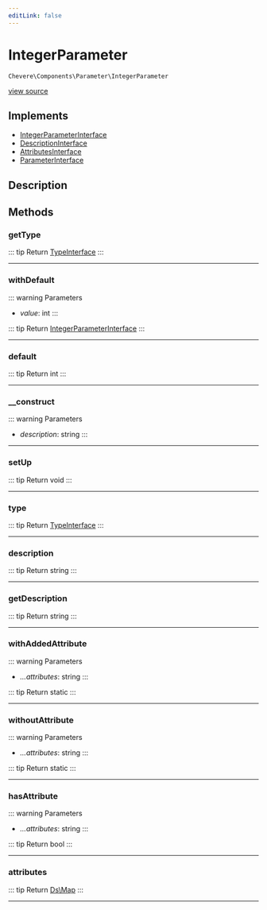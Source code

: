 ```yaml
---
editLink: false
---
```


# IntegerParameter

`Chevere\Components\Parameter\IntegerParameter`

[view source](https://github.com/chevere/chevere/blob/main/src/Chevere/Components/Parameter/IntegerParameter.php)

## Implements

- [IntegerParameterInterface](../../Interfaces/Parameter/IntegerParameterInterface.md)
- [DescriptionInterface](../../Interfaces/Common/DescriptionInterface.md)
- [AttributesInterface](../../Interfaces/Common/AttributesInterface.md)
- [ParameterInterface](../../Interfaces/Parameter/ParameterInterface.md)

## Description



## Methods

### getType

::: tip Return
[TypeInterface](../../Interfaces/Type/TypeInterface.md)
:::

---

### withDefault

::: warning Parameters
- *value*: int
:::

::: tip Return
[IntegerParameterInterface](../../Interfaces/Parameter/IntegerParameterInterface.md)
:::

---

### default

::: tip Return
int
:::

---

### __construct

::: warning Parameters
- *description*: string
:::

---

### setUp

::: tip Return
void
:::

---

### type

::: tip Return
[TypeInterface](../../Interfaces/Type/TypeInterface.md)
:::

---

### description

::: tip Return
string
:::

---

### getDescription

::: tip Return
string
:::

---

### withAddedAttribute

::: warning Parameters
- *...attributes*: string
:::

::: tip Return
static
:::

---

### withoutAttribute

::: warning Parameters
- *...attributes*: string
:::

::: tip Return
static
:::

---

### hasAttribute

::: warning Parameters
- *...attributes*: string
:::

::: tip Return
bool
:::

---

### attributes

::: tip Return
[Ds\Map](https://www.php.net/manual/class.ds\map)
:::

---

